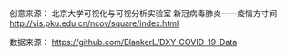 创意来源：
北京大学可视化与可视分析实验室 新冠病毒肺炎——疫情方寸间 http://vis.pku.edu.cn/ncov/square/index.html

数据来源：
https://github.com/BlankerL/DXY-COVID-19-Data
